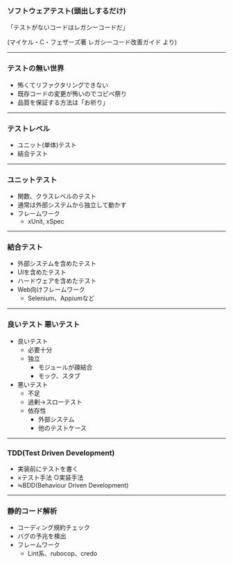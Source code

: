 ### ソフトウェアテスト(頭出しするだけ)

「テストがないコードはレガシーコードだ」

(マイケル・C・フェザーズ著 レガシーコード改善ガイド より)

---

### テストの無い世界

- 怖くてリファクタリングできない
- 既存コードの変更が怖いのでコピペ祭り
- 品質を保証する方法は「お祈り」

---

### テストレベル

- ユニット(単体)テスト
- 結合テスト

---


### ユニットテスト

- 関数、クラスレベルのテスト
- 通常は外部システムから独立して動かす
- フレームワーク
    - xUnit, xSpec

---


### 結合テスト

- 外部システムを含めたテスト
- UIを含めたテスト
- ハードウェアを含めたテスト
- Web向けフレームワーク
    - Selenium、Appiumなど

---

### 良いテスト 悪いテスト

- 良いテスト
    - 必要十分
    - 独立
        - モジュールが疎結合
        - モック、スタブ
- 悪いテスト
    - 不足
    - 過剰→スローテスト
    - 依存性
        - 外部システム
        - 他のテストケース

---

### TDD(Test Driven Development)

- 実装前にテストを書く
- ×テスト手法 ○実装手法
- ≒BDD(Behaviour Driven Development)

---

### 静的コード解析

- コーディング規約チェック
- バグの予兆を検出
- フレームワーク
    - Lint系、rubocop、credo
